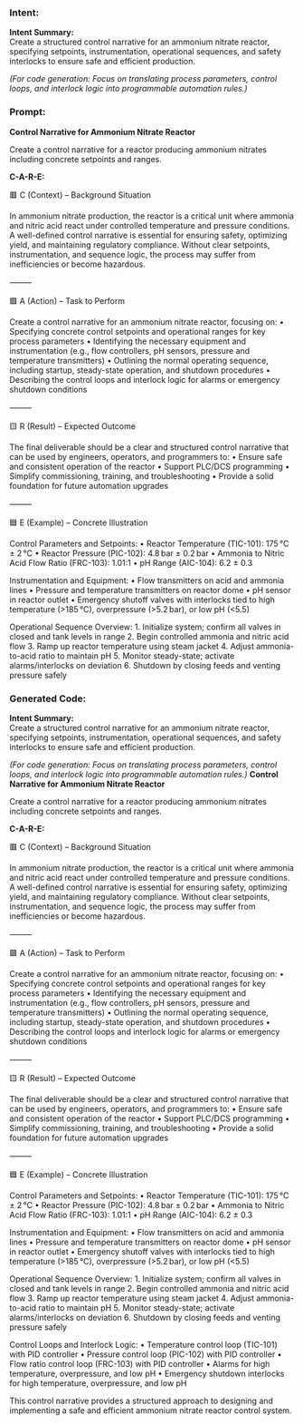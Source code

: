 ### Intent:
**Intent Summary:**  
Create a structured control narrative for an ammonium nitrate reactor, specifying setpoints, instrumentation, operational sequences, and safety interlocks to ensure safe and efficient production.  

*(For code generation: Focus on translating process parameters, control loops, and interlock logic into programmable automation rules.)*

### Prompt:
**Control Narrative for Ammonium Nitrate Reactor**

Create a control narrative for a reactor producing ammonium nitrates including concrete setpoints and ranges.

**C-A-R-E:**

🟥 C (Context) – Background Situation

In ammonium nitrate production, the reactor is a critical unit where ammonia and nitric acid react under controlled temperature and pressure conditions. A well-defined control narrative is essential for ensuring safety, optimizing yield, and maintaining regulatory compliance. Without clear setpoints, instrumentation, and sequence logic, the process may suffer from inefficiencies or become hazardous.

⸻

🟩 A (Action) – Task to Perform

Create a control narrative for an ammonium nitrate reactor, focusing on:
	•	Specifying concrete control setpoints and operational ranges for key process parameters
	•	Identifying the necessary equipment and instrumentation (e.g., flow controllers, pH sensors, pressure and temperature transmitters)
	•	Outlining the normal operating sequence, including startup, steady-state operation, and shutdown procedures
	•	Describing the control loops and interlock logic for alarms or emergency shutdown conditions

⸻

🟨 R (Result) – Expected Outcome

The final deliverable should be a clear and structured control narrative that can be used by engineers, operators, and programmers to:
	•	Ensure safe and consistent operation of the reactor
	•	Support PLC/DCS programming
	•	Simplify commissioning, training, and troubleshooting
	•	Provide a solid foundation for future automation upgrades

⸻

🟦 E (Example) – Concrete Illustration

Control Parameters and Setpoints:
	•	Reactor Temperature (TIC-101): 175 °C ± 2 °C
	•	Reactor Pressure (PIC-102): 4.8 bar ± 0.2 bar
	•	Ammonia to Nitric Acid Flow Ratio (FRC-103): 1.01:1
	•	pH Range (AIC-104): 6.2 ± 0.3

Instrumentation and Equipment:
	•	Flow transmitters on acid and ammonia lines
	•	Pressure and temperature transmitters on reactor dome
	•	pH sensor in reactor outlet
	•	Emergency shutoff valves with interlocks tied to high temperature (>185 °C), overpressure (>5.2 bar), or low pH (<5.5)

Operational Sequence Overview:
	1.	Initialize system; confirm all valves in closed and tank levels in range
	2.	Begin controlled ammonia and nitric acid flow
	3.	Ramp up reactor temperature using steam jacket
	4.	Adjust ammonia-to-acid ratio to maintain pH
	5.	Monitor steady-state; activate alarms/interlocks on deviation
	6.	Shutdown by closing feeds and venting pressure safely

### Generated Code:
**Intent Summary:**  
Create a structured control narrative for an ammonium nitrate reactor, specifying setpoints, instrumentation, operational sequences, and safety interlocks to ensure safe and efficient production.  

*(For code generation: Focus on translating process parameters, control loops, and interlock logic into programmable automation rules.)*
**Control Narrative for Ammonium Nitrate Reactor**

Create a control narrative for a reactor producing ammonium nitrates including concrete setpoints and ranges.

**C-A-R-E:**

🟥 C (Context) – Background Situation

In ammonium nitrate production, the reactor is a critical unit where ammonia and nitric acid react under controlled temperature and pressure conditions. A well-defined control narrative is essential for ensuring safety, optimizing yield, and maintaining regulatory compliance. Without clear setpoints, instrumentation, and sequence logic, the process may suffer from inefficiencies or become hazardous.

⸻

🟩 A (Action) – Task to Perform

Create a control narrative for an ammonium nitrate reactor, focusing on:
	•	Specifying concrete control setpoints and operational ranges for key process parameters
	•	Identifying the necessary equipment and instrumentation (e.g., flow controllers, pH sensors, pressure and temperature transmitters)
	•	Outlining the normal operating sequence, including startup, steady-state operation, and shutdown procedures
	•	Describing the control loops and interlock logic for alarms or emergency shutdown conditions

⸻

🟨 R (Result) – Expected Outcome

The final deliverable should be a clear and structured control narrative that can be used by engineers, operators, and programmers to:
	•	Ensure safe and consistent operation of the reactor
	•	Support PLC/DCS programming
	•	Simplify commissioning, training, and troubleshooting
	•	Provide a solid foundation for future automation upgrades

⸻

🟦 E (Example) – Concrete Illustration

Control Parameters and Setpoints:
	•	Reactor Temperature (TIC-101): 175 °C ± 2 °C
	•	Reactor Pressure (PIC-102): 4.8 bar ± 0.2 bar
	•	Ammonia to Nitric Acid Flow Ratio (FRC-103): 1.01:1
	•	pH Range (AIC-104): 6.2 ± 0.3

Instrumentation and Equipment:
	•	Flow transmitters on acid and ammonia lines
	•	Pressure and temperature transmitters on reactor dome
	•	pH sensor in reactor outlet
	•	Emergency shutoff valves with interlocks tied to high temperature (>185 °C), overpressure (>5.2 bar), or low pH (<5.5)

Operational Sequence Overview:
	1.	Initialize system; confirm all valves in closed and tank levels in range
	2.	Begin controlled ammonia and nitric acid flow
	3.	Ramp up reactor temperature using steam jacket
	4.	Adjust ammonia-to-acid ratio to maintain pH
	5.	Monitor steady-state; activate alarms/interlocks on deviation
	6.	Shutdown by closing feeds and venting pressure safely

Control Loops and Interlock Logic:
	•	Temperature control loop (TIC-101) with PID controller
	•	Pressure control loop (PIC-102) with PID controller
	•	Flow ratio control loop (FRC-103) with PID controller
	•	Alarms for high temperature, overpressure, and low pH
	•	Emergency shutdown interlocks for high temperature, overpressure, and low pH

This control narrative provides a structured approach to designing and implementing a safe and efficient ammonium nitrate reactor control system.
